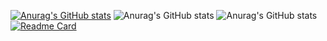 [![Anurag's GitHub stats](https://github-readme-stats.vercel.app/api?username=Heyz6)](https://github.com/anuraghazra/github-readme-stats)
![Anurag's GitHub stats](https://github-readme-stats.vercel.app/api?username=anuraghazra&show_icons=true)
![Anurag's GitHub stats](https://github-readme-stats.vercel.app/api?username=anuraghazra&show_icons=true&theme=radical)
[![Readme Card](https://github-readme-stats.vercel.app/api/pin/?username=Heyz6&repo=linux-1)](https://github.com/Heyz6/linux-1)
